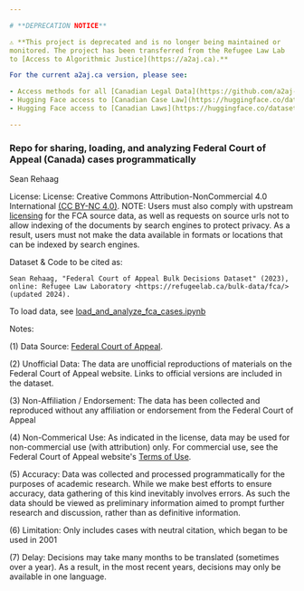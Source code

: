 ```yaml
---

# **DEPRECATION NOTICE**  

⚠️ **This project is deprecated and is no longer being maintained or 
monitored. The project has been transferred from the Refugee Law Lab
to [Access to Algorithmic Justice](https://a2aj.ca).**

For the current a2aj.ca version, please see:

- Access methods for all [Canadian Legal Data](https://github.com/a2aj-ca/canadian-legal-data/tree/main)
- Hugging Face access to [Canadian Case Law](https://huggingface.co/datasets/a2aj/canadian-case-law)
- Hugging Face access to [Canadian Laws](https://huggingface.co/datasets/a2aj/canadian-laws) 

---
```




### Repo for sharing, loading, and analyzing Federal Court of Appeal (Canada) cases programmatically 

Sean Rehaag

License: License: Creative Commons Attribution-NonCommercial 4.0 International [(CC BY-NC 4.0)](https://creativecommons.org/licenses/by-nc/4.0/). NOTE: Users must also comply with upstream [licensing](https://www.fca-caf.gc.ca/en/pages/important-notices) for the FCA source data, as well as requests on source urls not to allow indexing of the documents by search engines to protect privacy. As a result, users must not make the data available in formats or locations that can be indexed by search engines.

Dataset & Code to be cited as: 

    Sean Rehaag, "Federal Court of Appeal Bulk Decisions Dataset" (2023), online: Refugee Law Laboratory <https://refugeelab.ca/bulk-data/fca/> (updated 2024).

To load data, see [load_and_analyze_fca_cases.ipynb](https://github.com/Refugee-Law-Lab/fca_bulk_data/blob/master/load_and_analyze_fca_cases.ipynb)

Notes:

(1) Data Source: [Federal Court of Appeal](https://www.fca-caf.gc.ca). 

(2) Unofficial Data: The data are unofficial reproductions of materials on the Federal Court of Appeal website. Links to official versions are included in the dataset.

(3) Non-Affiliation / Endorsement: The data has been collected and reproduced without any affiliation or endorsement from the Federal Court of Appeal

(4) Non-Commerical Use: As indicated in the license, data may be used for non-commercial use (with attribution) only. For commercial use, see the Federal Court of Appeal website's [Terms of Use](https://www.fca-caf.gc.ca/en/pages/important-notices).

(5) Accuracy: Data was collected and processed programmatically for the purposes of academic research. While we make best efforts to ensure accuracy, data gathering of this kind inevitably involves errors. As such the data should be viewed as preliminary information aimed to prompt further research and discussion, rather than as definitive information. 

(6) Limitation: Only includes cases with neutral citation, which began to be used in 2001

(7) Delay: Decisions may take many months to be translated (sometimes over a year). As a result, in the most recent years, decisions may only be available in one language.

